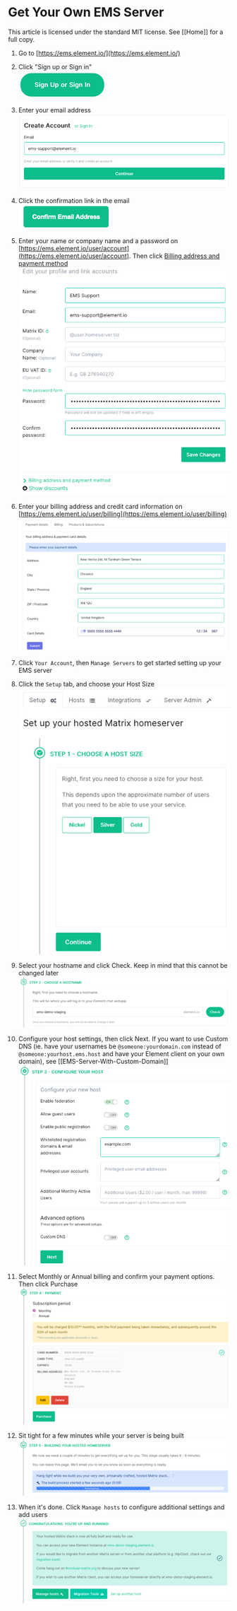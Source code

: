 # Get Your Own EMS Server <!-- omit in toc -->

This article is licensed under the standard MIT license. See [[Home]] for a full copy.

1. Go to [https://ems.element.io/](https://ems.element.io/)

1. Click "Sign up or Sign in"  
![](images/Screen%20Shot%202020-07-30%20at%2012.57.04%20PM.png)

1. Enter your email address  
![](images/Screen%20Shot%202020-07-30%20at%2012.58.03%20PM.png)

1. Click the confirmation link in the email  
![](images/Screen%20Shot%202020-07-30%20at%2012.59.54%20PM.png)

1. Enter your name or company name and a password on [https://ems.element.io/user/account](https://ems.element.io/user/account). Then click [Billing address and payment method](https://ems.element.io/user/billing)
![](images/Screen%20Shot%202020-07-30%20at%202.13.48%20PM.png)

1. Enter your billing address and credit card information on [https://ems.element.io/user/billing](https://ems.element.io/user/billing)  
![](images/Screen%20Shot%202020-07-30%20at%202.15.49%20PM.png)

1. Click `Your Account`, then `Manage Servers` to get started setting up your EMS server

1. Click the `Setup` tab, and choose your Host Size  
![](images/Screen%20Shot%202020-07-30%20at%202.17.55%20PM.png)

1. Select your hostname and click Check. Keep in mind that this cannot be changed later  
![](images/Screen%20Shot%202020-07-30%20at%202.19.40%20PM.png)

1. Configure your host settings, then click Next. If you want to use Custom DNS (ie. have your usernames be `@someone:yourdomain.com` instead of `@someone:yourhost.ems.host` and have your Element client on your own domain), see [[EMS-Server-With-Custom-Domain]]  
![](images/Screen%20Shot%202020-07-30%20at%202.20.45%20PM.png)

1. Select Monthly or Annual billing and confirm your payment options. Then click Purchase  
![](images/Screen%20Shot%202020-07-30%20at%202.21.47%20PM.png)

1. Sit tight for a few minutes while your server is being built  
![](images/Screen%20Shot%202020-07-30%20at%202.23.01%20PM.png)

1. When it's done. Click `Manage hosts` to configure additional settings and add users
![](images/Screen%20Shot%202020-07-30%20at%202.25.37%20PM.png)
